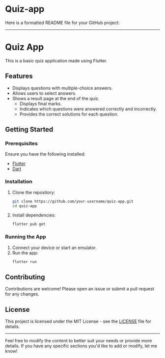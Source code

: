 # Quiz-app
Here is a formatted README file for your GitHub project:

---

# Quiz App

This is a basic quiz application made using Flutter.

## Features

- Displays questions with multiple-choice answers.
- Allows users to select answers.
- Shows a result page at the end of the quiz.
  - Displays final marks.
  - Indicates which questions were answered correctly and incorrectly.
  - Provides the correct solutions for each question.

## Getting Started

### Prerequisites

Ensure you have the following installed:
- [Flutter](https://flutter.dev/docs/get-started/install)
- [Dart](https://dart.dev/get-dart)

### Installation

1. Clone the repository:
    ```bash
    git clone https://github.com/your-username/quiz-app.git
    cd quiz-app
    ```

2. Install dependencies:
    ```bash
    flutter pub get
    ```

### Running the App

1. Connect your device or start an emulator.
2. Run the app:
    ```bash
    flutter run
    ```

## Contributing

Contributions are welcome! Please open an issue or submit a pull request for any changes.

## License

This project is licensed under the MIT License - see the [LICENSE](LICENSE) file for details.

---

Feel free to modify the content to better suit your needs or provide more details. If you have any specific sections you'd like to add or modify, let me know!
